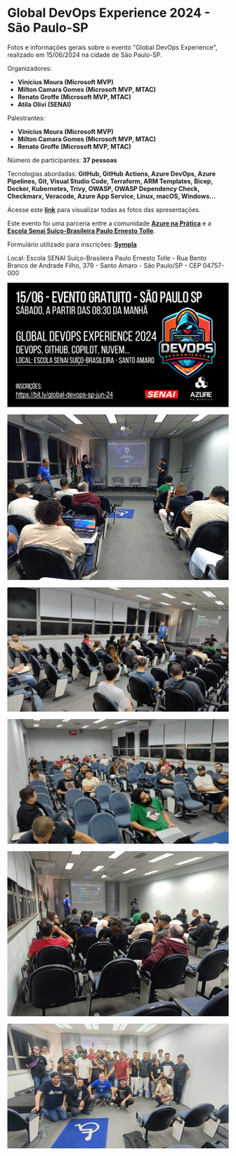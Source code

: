 # Global DevOps Experience 2024 - São Paulo-SP
Fotos e informações gerais sobre o evento "Global DevOps Experience", realizado em 15/06/2024 na cidade de São Paulo-SP.

Organizadores:
- **Vinicius Moura (Microsoft MVP)**
- **Milton Camara Gomes (Microsoft MVP, MTAC)**
- **Renato Groffe (Microsoft MVP, MTAC)**
- **Atila Olivi (SENAI)**

Palestrantes:
- **Vinicius Moura (Microsoft MVP)**
- **Milton Camara Gomes (Microsoft MVP, MTAC)**
- **Renato Groffe (Microsoft MVP, MTAC)**

Número de participantes: **37 pessoas**

Tecnologias abordadas: **GitHub, GitHub Actions, Azure DevOps, Azure Pipelines, Git, Visual Studio Code, Terraform, ARM Templates, Bicep, Docker, Kubernetes, Trivy, OWASP, OWASP Dependency Check, Checkmarx, Veracode, Azure App Service, Linux, macOS, Windows...**

Acesse este [**link**](/img/) para visualizar todas as fotos das apresentações.

Este evento foi uma parceria entre a comunidade [**Azure na Prática**](https://www.youtube.com/azurenapratica) e a [**Escola Senai Suíço-Brasileira Paulo Ernesto Tolle**](https://suicobrasileira.sp.senai.br/).

Formulário utilizado para inscrições: [**Sympla**](https://www.sympla.com.br/evento/global-devops-experience-2024-devops-github-copilot-nuvem-gratuito-e-presencial-sao-paulo-sp/2506336)

Local: Escola SENAI Suíço-Brasileira Paulo Ernesto Tolle - Rua Bento Branco de Andrade Filho, 379 - Santo Amaro - São Paulo/SP - CEP 04757-000

![Banner do evento](img/banner.png)

![Vinicius, Milton e Renato palestrando](img/global-devops-01.jpg)

![Público 1](img/global-devops-11.jpg)

![Público 2](img/global-devops-12.jpg)

![Público 3](img/global-devops-04.jpg)

![Final](img/global-devops-30.jpg)
